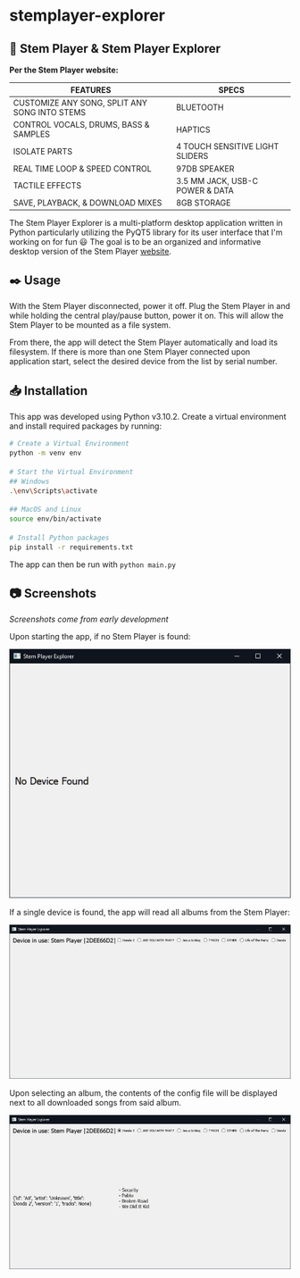 # stemplayer-explorer

## :newspaper: Stem Player & Stem Player Explorer

**Per the Stem Player website:**

|                **FEATURES**                   | **SPECS**                       |
|-----------------------------------------------|---------------------------------|
| CUSTOMIZE ANY SONG, SPLIT ANY SONG INTO STEMS | BLUETOOTH                       |
| CONTROL VOCALS, DRUMS, BASS & SAMPLES         | HAPTICS                         |
| ISOLATE PARTS                                 | 4 TOUCH SENSITIVE LIGHT SLIDERS |
| REAL TIME LOOP & SPEED CONTROL                | 97DB SPEAKER                    |
| TACTILE EFFECTS                               | 3.5 MM JACK, USB-C POWER & DATA |
| SAVE, PLAYBACK, & DOWNLOAD  MIXES             | 8GB STORAGE                     |

The Stem Player Explorer is a multi-platform desktop application written in Python particularly utilizing the PyQT5 library for its user interface that I'm working on for fun :smiley: The goal is to be an organized and informative desktop version of the Stem Player [website](https://stemplayer.com). 

## :black_nib: Usage

With the Stem Player disconnected, power it off. Plug the Stem Player in and while holding the central play/pause button, power it on. This will allow the Stem Player to be mounted as a file system.

From there, the app will detect the Stem Player automatically and load its filesystem. If there is more than one Stem Player connected upon application start, select the desired device from the list by serial number.

## :inbox_tray: Installation

This app was developed using Python v3.10.2. Create a virtual environment and install required packages by running:

```bash
# Create a Virtual Environment
python -m venv env

# Start the Virtual Environment
## Windows
.\env\Scripts\activate

## MacOS and Linux
source env/bin/activate

# Install Python packages
pip install -r requirements.txt
```

The app can then be run with `python main.py`

## :camera: Screenshots

*Screenshots come from early development*

Upon starting the app, if no Stem Player is found:

![No Device Found - Image](/docs/img/nodevicefound.JPG)

If a single device is found, the app will read all albums from the Stem Player:

![Device Init - Image](/docs/img/devicestart.JPG)

Upon selecting an album, the contents of the config file will be displayed next to all downloaded songs from said album.

![Album View - Image](/docs/img/withsongs.JPG)